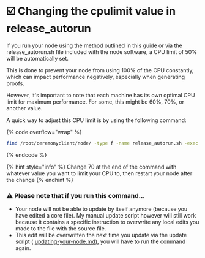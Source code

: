 # ☑️ Changing the cpulimit value in release\_autorun

If you run your node using the method outlined in this guide or via the release\_autorun.sh file included with the node software, a CPU limit of 50% will be automatically set.&#x20;

This is done to prevent your node from using 100% of the CPU constantly, which can impact performance negatively, especially when generating proofs.

However, it's important to note that each machine has its own optimal CPU limit for maximum performance. For some, this might be 60%, 70%, or another value.&#x20;

A quick way to adjust this CPU limit is by using the following command:

{% code overflow="wrap" %}
```bash
find /root/ceremonyclient/node/ -type f -name release_autorun.sh -exec sed -i 's/cpulimit -l [0-9]\+/cpulimit -l 70/g' {} +

```
{% endcode %}

{% hint style="info" %}
Change 70 at the end of the command with whatever value you want to limit your CPU to, then restart your node after the change
{% endhint %}

### ⚠️ Please note that if you run this command...&#x20;

* Your node will not be able to update by itself anymore (because you have edited a core file). My manual update script however will still work because it contains a specific instruction to overwrite any local edits you made to the file with the source file.
* This edit will be overwritten the next time you update via the update script  ( [updating-your-node.md](../../updating-your-node.md "mention")), you will have to run the command again.
